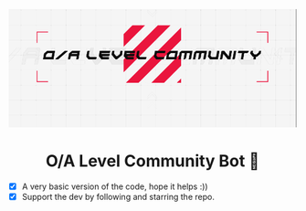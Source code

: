 ![Banner](Capture.PNG)

<h1 align="center">O/A Level Community Bot 🤖</h1>

- [x] A very basic version of the code, hope it helps :))
- [x] Support the dev by following and starring the repo.
